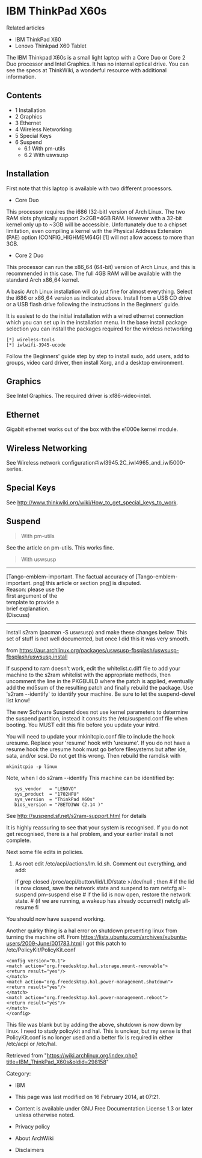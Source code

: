 IBM ThinkPad X60s
=================

Related articles

-   IBM ThinkPad X60
-   Lenovo Thinkpad X60 Tablet

The IBM Thinkpad X60s is a small light laptop with a Core Duo or Core 2
Duo processor and Intel Graphics. It has no internal optical drive. You
can see the specs at ThinkWiki, a wonderful resource with additional
information.

Contents
--------

-   1 Installation
-   2 Graphics
-   3 Ethernet
-   4 Wireless Networking
-   5 Special Keys
-   6 Suspend
    -   6.1 With pm-utils
    -   6.2 With uswsusp

Installation
------------

First note that this laptop is available with two different processors.

-   Core Duo

This processor requires the i686 (32-bit) version of Arch Linux. The two
RAM slots physically support 2x2GB=4GB RAM. However with a 32-bit kernel
only up to ~3GB will be accessible. Unfortunately due to a chipset
limitation, even compiling a kernel with the Physical Address Extension
(PAE) option (CONFIG_HIGHMEM64G) [1] will not allow access to more than
3GB.

-   Core 2 Duo

This processor can run the x86_64 (64-bit) version of Arch Linux, and
this is recommended in this case. The full 4GB RAM will be available
with the standard Arch x86_64 kernel.

A basic Arch Linux installation will do just fine for almost everything.
Select the i686 or x86_64 version as indicated above. Install from a USB
CD drive or a USB flash drive following the instructions in the
Beginners' guide.

It is easiest to do the initial installation with a wired ethernet
connection which you can set up in the installation menu. In the base
install package selection you can install the packages required for the
wireless networking

    [*] wireless-tools
    [*] iwlwifi-3945-ucode

Follow the Beginners' guide step by step to install sudo, add users, add
to groups, video card driver, then install Xorg, and a desktop
environment.

Graphics
--------

See Intel Graphics. The required driver is xf86-video-intel.

Ethernet
--------

Gigabit ethernet works out of the box with the e1000e kernel module.

Wireless Networking
-------------------

See Wireless network
configuration#iwl3945.2C_iwl4965_and_iwl5000-series.

Special Keys
------------

See http://www.thinkwiki.org/wiki/How_to_get_special_keys_to_work.

Suspend
-------

> With pm-utils

See the article on pm-utils. This works fine.

> With uswsusp

  ------------------------ ------------------------ ------------------------
  [Tango-emblem-important. The factual accuracy of  [Tango-emblem-important.
  png]                     this article or section  png]
                           is disputed.             
                           Reason: please use the   
                           first argument of the    
                           template to provide a    
                           brief explanation.       
                           (Discuss)                
  ------------------------ ------------------------ ------------------------

Install s2ram (pacman -S uswsusp) and make these changes below. This set
of stuff is not well documented, but once I did this it was very smooth.

from
https://aur.archlinux.org/packages/uswsusp-fbsplash/uswsusp-fbsplash/uswsusp.install

If suspend to ram doesn't work, edit the whitelist.c.diff file to add
your machine to the s2ram whitelist with the appropriate methods, then
uncomment the line in the PKGBUILD where the patch is applied,
eventually add the md5sum of the resulting patch and finally rebuild the
package. Use 's2ram --identify' to identify your machine. Be sure to let
the suspend-devel list know!

The new Software Suspend does not use kernel parameters to determine the
suspend partition, instead it consults the /etc/suspend.conf file when
booting. You MUST edit this file before you update your initrd.

You will need to update your mkinitcpio.conf file to include the hook
uresume. Replace your 'resume' hook with 'uresume'. If you do not have a
resume hook the uresume hook must go before filesystems but after ide,
sata, and/or scsi. Do not get this wrong. Then rebuild the ramdisk with

    mkinitcpio -p linux

Note, when I do s2ram --identify This machine can be identified by:

       sys_vendor   = "LENOVO"
       sys_product  = "1702HFU"
       sys_version  = "ThinkPad X60s"
       bios_version = "7BETD3WW (2.14 )"

See http://suspend.sf.net/s2ram-support.html for details

It is highly reassuring to see that your system is recognised. If you do
not get recognised, there is a hal problem, and your earlier install is
not complete.

Next some file edits in policies.

1. As root edit /etc/acpi/actions/lm.lid.sh. Comment out everything, and
add:

    if grep closed /proc/acpi/button/lid/LID/state >/dev/null ; then
        # if the lid is now closed, save the network state and suspend to ram
        netcfg all-suspend
        pm-suspend
    else
        # if the lid is now open, restore the network state.
        # (if we are running, a wakeup has already occurred!)
        netcfg all-resume
    fi

You should now have suspend working.

Another quirky thing is a hal error on shutdown preventing linux from
turning the machine off. From
https://lists.ubuntu.com/archives/xubuntu-users/2009-June/001783.html I
got this patch to /etc/PolicyKit/PolicyKit.conf

    <config version="0.1">
    <match action="org.freedesktop.hal.storage.mount-removable">
    <return result="yes"/>
    </match>
    <match action="org.freedesktop.hal.power-management.shutdown">
    <return result="yes"/>
    </match>
    <match action="org.freedesktop.hal.power-management.reboot">
    <return result="yes"/>
    </match>
    </config>

This file was blank but by adding the above, shutdown is now down by
linux. I need to study policykit and hal. This is unclear, but my sense
is that PolicyKit.conf is no longer used and a better fix is required in
either /etc/acpi or /etc/hal.

Retrieved from
"https://wiki.archlinux.org/index.php?title=IBM_ThinkPad_X60s&oldid=298158"

Category:

-   IBM

-   This page was last modified on 16 February 2014, at 07:21.
-   Content is available under GNU Free Documentation License 1.3 or
    later unless otherwise noted.
-   Privacy policy
-   About ArchWiki
-   Disclaimers
